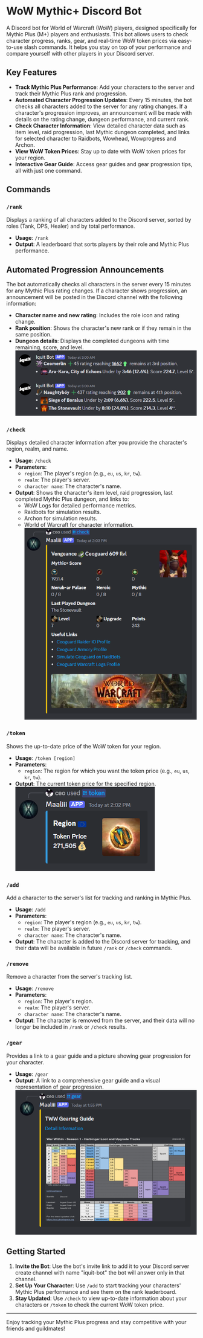# WoW Mythic+ Discord Bot

A Discord bot for World of Warcraft (WoW) players, designed specifically for Mythic Plus (M+) players and enthusiasts. This bot allows users to check character progress, ranks, gear, and real-time WoW token prices via easy-to-use slash commands. It helps you stay on top of your performance and compare yourself with other players in your Discord server.

## Key Features

- **Track Mythic Plus Performance**: Add your characters to the server and track their Mythic Plus rank and progression.
- **Automated Character Progression Updates**: Every 15 minutes, the bot checks all characters added to the server for any rating changes. If a character's progression improves, an announcement will be made with details on the rating change, dungeon performance, and current rank.
- **Check Character Information**: View detailed character data such as item level, raid progression, last Mythic dungeon completed, and links for selected character to Raidbots, Wowhead, Wowprogress and Archon.
- **View WoW Token Prices**: Stay up to date with WoW token prices for your region.
- **Interactive Gear Guide**: Access gear guides and gear progression tips, all with just one command.

## Commands

### `/rank`
Displays a ranking of all characters added to the Discord server, sorted by roles (Tank, DPS, Healer) and by total performance.

- **Usage**: `/rank`
- **Output**: A leaderboard that sorts players by their role and Mythic Plus performance.

## Automated Progression Announcements

The bot automatically checks all characters in the server every 15 minutes for any Mythic Plus rating changes. If a character shows progression, an announcement will be posted in the Discord channel with the following information:

- **Character name and new rating**: Includes the role icon and rating change.
- **Rank position**: Shows the character's new rank or if they remain in the same position.
- **Dungeon details**: Displays the completed dungeons with time remaining, score, and level.
![alt text](https://github.com/ceo-py/Iquit-WoW-Bot/blob/main/pictures/announcement_example.png)

### `/check`
Displays detailed character information after you provide the character's region, realm, and name.

- **Usage**: `/check`
- **Parameters**: 
  - `region`: The player's region (e.g., `eu`, `us`, `kr`, `tw`).
  - `realm`: The player's server.
  - `character name`: The character's name.
- **Output**: Shows the character's item level, raid progression, last completed Mythic Plus dungeon, and links to:
  - WoW Logs for detailed performance metrics.
  - Raidbots for simulation results.
  - Archon for simulation results.
  - World of Warcraft for character information.
![alt text](https://raw.githubusercontent.com/ceo-py/Iquit-WoW-Bot/refs/heads/main/pictures/check_example.png)

### `/token`
Shows the up-to-date price of the WoW token for your region.

- **Usage**: `/token [region]`
- **Parameters**: 
  - `region`: The region for which you want the token price (e.g., `eu`, `us`, `kr`, `tw`).
- **Output**: The current token price for the specified region.
![alt text](https://raw.githubusercontent.com/ceo-py/Iquit-WoW-Bot/refs/heads/main/pictures/token_example.png)

### `/add`
Add a character to the server's list for tracking and ranking in Mythic Plus.

- **Usage**: `/add`
- **Parameters**:
  - `region`: The player's region (e.g., `eu`, `us`, `kr`, `tw`).
  - `realm`: The player's server.
  - `character name`: The character's name.
- **Output**: The character is added to the Discord server for tracking, and their data will be available in future `/rank` or `/check` commands.

### `/remove`
Remove a character from the server's tracking list.

- **Usage**: `/remove`
- **Parameters**:
  - `region`: The player's region.
  - `realm`: The player's server.
  - `character name`: The character's name.
- **Output**: The character is removed from the server, and their data will no longer be included in `/rank` or `/check` results.

### `/gear`
Provides a link to a gear guide and a picture showing gear progression for your character.

- **Usage**: `/gear`
- **Output**: A link to a comprehensive gear guide and a visual representation of gear progression.
![alt text](https://raw.githubusercontent.com/ceo-py/Iquit-WoW-Bot/refs/heads/main/pictures/gear_exmaple.png)

## Getting Started

1. **Invite the Bot**: Use the bot's invite link to add it to your Discord server create channel with name "iquit-bot" the bot will answer only in that channel.
2. **Set Up Your Character**: Use `/add` to start tracking your characters' Mythic Plus performance and see them on the rank leaderboard.
3. **Stay Updated**: Use `/check` to view up-to-date information about your characters or `/token` to check the current WoW token price.


---

Enjoy tracking your Mythic Plus progress and stay competitive with your friends and guildmates!
